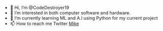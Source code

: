 - 👋 Hi, I’m @CodeDestroyer19
- 👀 I’m interested in both computer software and hardware.
- 🌱 I’m currently learning ML and A.I using Python for my current project
- 📫 How to reach me Twitter [Mike](https://x.com/CodeDestroyer19)

<!---
CodeDestroyer19/CodeDestroyer19 is a ✨ special ✨ repository because its `README.md` (this file) appears on your GitHub profile.
You can click the Preview link to take a look at your changes.
--->
